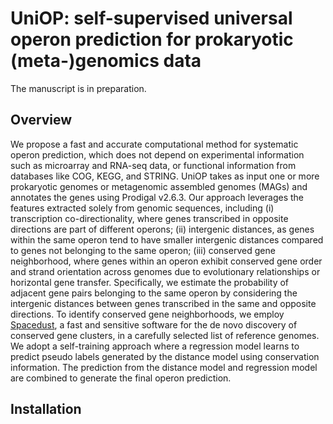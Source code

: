 # UniOP: self-supervised universal operon prediction for prokaryotic (meta-)genomics data
The manuscript is in preparation.

## Overview
We propose a fast and accurate computational method for systematic operon prediction, which does not depend on experimental information such as microarray and RNA-seq data, or functional information from databases like COG, KEGG, and STRING. UniOP takes as input one or more prokaryotic genomes or metagenomic assembled genomes (MAGs) and annotates the genes using Prodigal v2.6.3. Our approach leverages the features extracted solely from genomic sequences, including (i) transcription co-directionality, where genes transcribed in opposite directions are part of different operons; (ii) intergenic distances, as genes within the same operon tend to have smaller intergenic distances compared to genes not belonging to the same operon; (iii) conserved gene neighborhood, where genes within an operon exhibit conserved gene order and strand orientation across genomes due to evolutionary relationships or horizontal gene transfer. Specifically, we estimate the probability of adjacent gene pairs belonging to the same operon by considering the intergenic distances between genes transcribed in the same and opposite directions. To identify conserved gene neighborhoods, we employ [Spacedust](https://github.com/soedinglab/spacedust), a fast and sensitive software for the de novo discovery of conserved gene clusters, in a carefully selected list of reference genomes. We adopt a self-training approach where a regression model learns to predict pseudo labels generated by the distance model using conservation information. The prediction from the distance model and regression model are combined to generate the final operon prediction. 


## Installation
